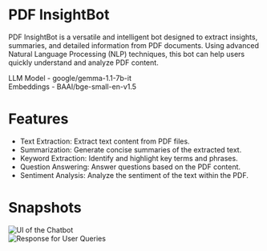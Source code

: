 # PDF InsightBot

PDF InsightBot is a versatile and intelligent bot designed to extract insights, summaries, and detailed information from PDF documents. Using advanced Natural Language Processing (NLP) techniques, this bot can help users quickly understand and analyze PDF content.

LLM Model - google/gemma-1.1-7b-it  
Embeddings - BAAI/bge-small-en-v1.5  

# Features
* Text Extraction: Extract text content from PDF files.
* Summarization: Generate concise summaries of the extracted text.
* Keyword Extraction: Identify and highlight key terms and phrases.
* Question Answering: Answer questions based on the PDF content.
* Sentiment Analysis: Analyze the sentiment of the text within the PDF.

# Snapshots
![UI of the Chatbot](images/UI.png "UI of the PDF InsightBot")  
![Response for User Queries](images/Response.png "Response for User Queries")
